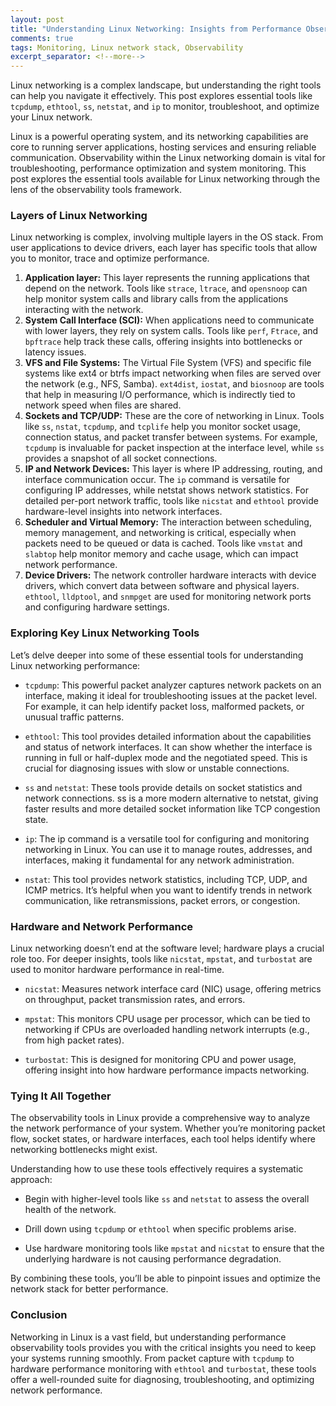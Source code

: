 ```yaml
---
layout: post
title: "Understanding Linux Networking: Insights from Performance Observability Tools"
comments: true
tags: Monitoring, Linux network stack, Observability
excerpt_separator: <!--more-->
---
```


Linux networking is a complex landscape, but understanding the right tools can help you navigate it effectively. This post explores essential tools like `tcpdump`, `ethtool`, `ss`, `netstat`, and `ip` to monitor, troubleshoot, and optimize your Linux network.
<!--more-->

Linux is a powerful operating system, and its networking capabilities are core to running server applications, hosting services and ensuring reliable communication. Observability within the Linux networking domain is vital for troubleshooting, performance optimization and system monitoring. This post explores the essential tools available for Linux networking through the lens of the observability tools framework.

### Layers of Linux Networking

Linux networking is complex, involving multiple layers in the OS stack. From user applications to device drivers, each layer has specific tools that allow you to monitor, trace and optimize performance.

1. **Application layer:** This layer represents the running applications that depend on the network. Tools like `strace`, `ltrace`, and `opensnoop` can help monitor system calls and library calls from the applications interacting with the network.
2. **System Call Interface (SCI):** When applications need to communicate with lower layers, they rely on system calls. Tools like `perf`, `Ftrace`, and `bpftrace` help track these calls, offering insights into bottlenecks or latency issues.
3. **VFS and File Systems:** The Virtual File System (VFS) and specific file systems like ext4 or btrfs impact networking when files are served over the network (e.g., NFS, Samba). `ext4dist`, `iostat`, and `biosnoop` are tools that help in measuring I/O performance, which is indirectly tied to network speed when files are shared.
4. **Sockets and TCP/UDP:** These are the core of networking in Linux. Tools like `ss`, `nstat`, `tcpdump`, and `tcplife` help you monitor socket usage, connection status, and packet transfer between systems. For example, `tcpdump` is invaluable for packet inspection at the interface level, while `ss` provides a snapshot of all socket connections.
5. **IP and Network Devices:** This layer is where IP addressing, routing, and interface communication occur. The `ip` command is versatile for configuring IP addresses, while netstat shows network statistics. For detailed per-port network traffic, tools like `nicstat` and `ethtool` provide hardware-level insights into network interfaces.
6. **Scheduler and Virtual Memory:** The interaction between scheduling, memory management, and networking is critical, especially when packets need to be queued or data is cached. Tools like `vmstat` and `slabtop` help monitor memory and cache usage, which can impact network performance.
7. **Device Drivers:** The network controller hardware interacts with device drivers, which convert data between software and physical layers. `ethtool`, `lldptool`, and `snmpget` are used for monitoring network ports and configuring hardware settings.

### Exploring Key Linux Networking Tools

Let’s delve deeper into some of these essential tools for understanding Linux networking performance:

- `tcpdump`: This powerful packet analyzer captures network packets on an interface, making it ideal for troubleshooting issues at the packet level. For example, it can help identify packet loss, malformed packets, or unusual traffic patterns.

- `ethtool`: This tool provides detailed information about the capabilities and status of network interfaces. It can show whether the interface is running in full or half-duplex mode and the negotiated speed. This is crucial for diagnosing issues with slow or unstable connections.

- `ss` and `netstat`: These tools provide details on socket statistics and network connections. ss is a more modern alternative to netstat, giving faster results and more detailed socket information like TCP congestion state.

- `ip`: The ip command is a versatile tool for configuring and monitoring networking in Linux. You can use it to manage routes, addresses, and interfaces, making it fundamental for any network administration.

- `nstat`: This tool provides network statistics, including TCP, UDP, and ICMP metrics. It’s helpful when you want to identify trends in network communication, like retransmissions, packet errors, or congestion.

### Hardware and Network Performance

Linux networking doesn’t end at the software level; hardware plays a crucial role too. For deeper insights, tools like `nicstat`, `mpstat`, and `turbostat` are used to monitor hardware performance in real-time.

- `nicstat`: Measures network interface card (NIC) usage, offering metrics on throughput, packet transmission rates, and errors.

- `mpstat`: This monitors CPU usage per processor, which can be tied to networking if CPUs are overloaded handling network interrupts (e.g., from high packet rates).

- `turbostat`: This is designed for monitoring CPU and power usage, offering insight into how hardware performance impacts networking.

### Tying It All Together

The observability tools in Linux provide a comprehensive way to analyze the network performance of your system. Whether you’re monitoring packet flow, socket states, or hardware interfaces, each tool helps identify where networking bottlenecks might exist.

Understanding how to use these tools effectively requires a systematic approach:

- Begin with higher-level tools like `ss` and `netstat` to assess the overall health of the network.

- Drill down using `tcpdump` or `ethtool` when specific problems arise.

- Use hardware monitoring tools like `mpstat` and `nicstat` to ensure that the underlying hardware is not causing performance degradation.

By combining these tools, you’ll be able to pinpoint issues and optimize the network stack for better performance.

### Conclusion

Networking in Linux is a vast field, but understanding performance observability tools provides you with the critical insights you need to keep your systems running smoothly. From packet capture with `tcpdump` to hardware performance monitoring with `ethtool` and `turbostat`, these tools offer a well-rounded suite for diagnosing, troubleshooting, and optimizing network performance.
